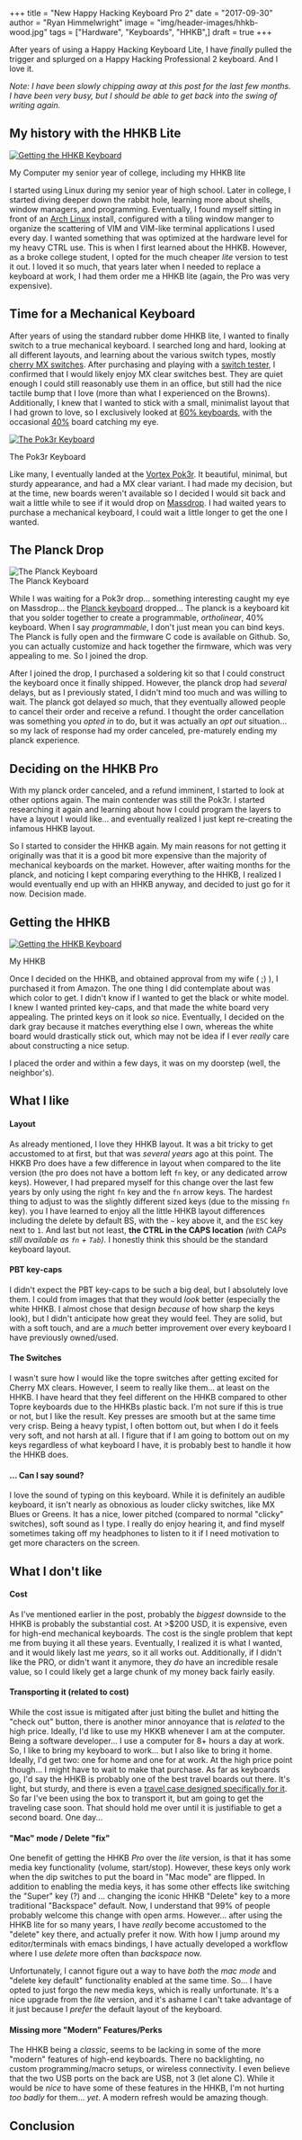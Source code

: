 +++
title  = "New Happy Hacking Keyboard Pro 2"
date   = "2017-09-30"
author = "Ryan Himmelwright"
image  = "img/header-images/hhkb-wood.jpg"
tags   = ["Hardware", "Keyboards", "HHKB",]
draft  = true
+++

After years of using a Happy Hacking Keyboard Lite, I have *finally* pulled the trigger and splurged on a Happy Hacking Professional 2 keyboard. And I love it.

<!--more-->

*Note: I have been slowly chipping away at this post for the last few months. I have been very busy, but I should be able to get back into the swing of writing again.*

## My history with the HHKB Lite

<a href="../../img/posts/new-hhkb-pro2/college-computer.jpg"><img alt="Getting the HHKB Keyboard" src="../../img/posts/new-hhkb-pro2/college-computer.jpg" style="max-width: 100%;"/></a>
<div id="caption">My Computer my senior year of college, including my HHKB lite</div>

I started using Linux during my senior year of high school. Later in college, I started diving deeper down the rabbit hole, learning more about shells, window managers, and programming. Eventually, I found myself sitting in front of an [Arch Linux](http://www.archlinux.org) install, configured with a tiling window manger to organize the scattering of VIM and VIM-like terminal applications I used every day. I wanted something that was optimized at the hardware level for my heavy CTRL use. This is when I first learned about the HHKB. However, as a broke college student, I opted for the much cheaper *lite* version to test it out. I loved it so much, that years later when I needed to replace a keyboard at work, I had them order me a HHKB lite (again, the Pro was very expensive).

## Time for a Mechanical Keyboard

After years of using the standard rubber dome HHKB lite, I wanted to finally switch to a true mechanical keyboard. I searched long and hard, looking at all different layouts, and learning about the various switch types, mostly [cherry MX switches](https://en.wikipedia.org/wiki/Cherry_(keyboards)). After purchasing and playing with a [switch tester](https://mechanicalkeyboards.com/shop/index.php?l=product_detail&p=1620), I confirmed that I would likely enjoy MX clear switches best. They are quiet enough I could still reasonably use them in an office, but still had the nice tactile bump that I love (more than what I experienced on the Browns). Additionally, I knew that I wanted to stick with a small, minimalist layout that I had grown to love, so I exclusively looked at [60% keyboards](https://deskthority.net/wiki/60%25), with the occasional [40%](https://deskthority.net/wiki/40%25) board catching my eye.


<a href="https://i.ytimg.com/vi/8wjW-Or1jg8/maxresdefault.jpg"><img alt="The Pok3r Keyboard" src="../../img/posts/new-hhkb-pro2/pok3r.jpg" style="max-width: 100%;"/></a>
<div id="caption">The Pok3r Keyboard</div>

Like many, I eventually landed at the [Vortex Pok3r](https://deskthority.net/wiki/Vortex_Pok3r). It beautiful, minimal, but sturdy appearance, and had a MX clear variant. I had made my decision, but at the time, new boards weren't available so I decided I would sit back and wait a little while to see if it would drop on [Massdrop](https://www.massdrop.com/). I had waited years to purchase a mechanical keyboard, I could wait a little longer to get the one I wanted.

## The Planck Drop

<img alt="The Planck Keyboard" src="../../img/posts/new-hhkb-pro2/planck.jpg" style="max-width: 100%;"/>
<div id="caption">The Planck Keyboard</div>

While I was waiting for a Pok3r drop... something interesting caught my eye on Massdrop... the [Planck keyboard](https://www.massdrop.com/buy/planck-mechanical-keyboard) dropped... The planck is a keyboard kit that you solder together to create a programmable, *ortholinear*, 40% keyboard. When I say *programmable*, I don't just mean you can bind keys. The Planck is fully open and the firmware C code is available on Github. So, you can actually customize and hack together the firmware, which was very appealing to me. So I joined the drop.

After I joined the drop, I purchased a soldering kit so that I could construct the keyboard once it finally shipped. However, the planck drop had *several* delays, but as I previously stated, I didn't mind too much and was willing to wait. The planck got delayed *so* much, that they eventually allowed people to cancel their order and receive a refund. I thought the order cancellation was something you *opted in* to do, but it was actually an *opt out* situation... so my lack of response had my order canceled, pre-maturely ending my planck experience.

## Deciding on the HHKB Pro

With my planck order canceled, and a refund imminent, I started to look at other options again. The main contender was still the Pok3r. I started researching it again and learning about how I could program the layers to have a layout I would like... and eventually realized I just kept re-creating the infamous HHKB layout. 

So I started to consider the HHKB again. My main reasons for not getting it originally was that it is a good bit more expensive than the majority of mechanical keyboards on the market. However, after waiting months for the planck, and noticing I kept comparing everything to the HHKB, I realized I would eventually end up with an HHKB anyway, and decided to just go for it now. Decision made.

## Getting the HHKB

<a href="../../img/posts/new-hhkb-pro2/got-hhkb.jpg"><img alt="Getting the HHKB Keyboard" src="../../img/posts/new-hhkb-pro2/got-hhkb.jpg" style="max-width: 100%;"/></a>
<div id="caption">My HHKB</div>

Once I decided on the HHKB, and obtained approval from my wife ( ;) ), I purchased it from Amazon. The one thing I did contemplate about was which color to get. I didn't know if I wanted to get the black or white model. I knew I wanted printed key-caps, and that made the white board very appealing. The printed keys on it look *so* nice. Eventually, I decided on the dark gray because it matches everything else I own, whereas the white board would drastically stick out, which may not be idea if I ever *really* care about constructing a nice setup. 

I placed the order and within a few days, it was on my doorstep (well, the neighbor's). 

## What I like


#### Layout

As already mentioned, I love they HHKB layout. It was a bit tricky to get accustomed to at first, but that was *several years* ago at this point. The HKKB Pro does have a few difference in layout when compared to the lite version (the pro does not have a bottom left `fn` key, or any dedicated arrow keys). However, I had prepared myself for this change over the last few years by only using the right `fn` key and the `fn` arrow keys. The hardest thing to adjust to was the slightly different sized keys (due to the missing `fn` key).
you
I have learned to enjoy all the little HHKB layout differences including the delete by default BS, with the `~` key above it, and the `ESC` key next to `1`. And last but not least, **the CTRL in the CAPS location** *(with CAPs still available as `fn` + `Tab`)*. I honestly think this should be the standard keyboard layout.
 
#### PBT key-caps

I didn't expect the PBT key-caps to be such a big deal, but I absolutely love them. I could from images that that they would *look* better (especially the white HHKB. I almost chose that design *because* of how sharp the keys look), but I didn't anticipate how great they would feel. They are solid, but with a soft touch, and are a *much* better improvement over every keyboard I have previously owned/used.

#### The Switches

I wasn't sure how I would like the topre switches after getting excited for Cherry MX clears. However, I seem to really like them... at least on the HHKB. I have heard that they feel different on the HHKB compared to other Topre keyboards due to the HHKBs plastic back. I'm not sure if this is true or not, but I like the result. Key presses are smooth but at the same time very crisp. Being a heavy typist, I often bottom out, but when I do it feels very soft, and not harsh at all. I figure that if I am going to bottom out on my keys regardless of what keyboard I have, it is probably best to handle it how the HHKB does.


#### ... Can I say sound?

I love the sound of typing on this keyboard. While it is definitely an audible keyboard, it isn't nearly as obnoxious as louder clicky switches, like MX Blues or Greens. It has a nice, lower pitched (compared to normal "clicky" switches), soft sound as I type. I really do enjoy hearing it, and find myself sometimes taking off my headphones to listen to it if I need motivation to get more characters on the screen.


## What I don't like

#### Cost

As I've mentioned earlier in the post, probably the *biggest* downside to the HHKB is probably the substantial cost. At >$200 USD, it is expensive, even for high-end mechanical keyboards. The cost is the single problem that kept me from buying it all these years. Eventually, I realized it is what I wanted, and it would likely last me *years*, so it all works out. Additionally, if I didn't like the PRO, or didn't want it anymore, they *do* have an incredible resale value, so I could likely get a large chunk of my money back fairly easily.

#### Transporting it (related to cost)

While the cost issue is mitigated after just biting the bullet and hitting the "check out" button, there is another minor annoyance that is *related* to the high price. Ideally, I'd like to use my HKKB whenever I am at the computer. Being a software developer... I use a computer for 8+ hours a day at work. So, I like to bring my keyboard to work... but I also like to bring it home. Ideally, I'd get two: one for home and one for at work. At the high price point though... I might have to wait to make that purchase. As far as keyboards go, I'd say the HHKB is probably one of the best travel boards out there. It's light, but sturdy, and there is even a [travel case designed specifically for it](). So far I've been using the box to transport it, but am going to get the traveling case soon. That should hold me over until it is justifiable to get a second board. One day...

#### "Mac" mode / Delete "fix"

One benefit of getting the HHKB *Pro* over the *lite* version, is that it has some media key functionality (volume, start/stop). However, these keys only work when the dip switches to put the board in "Mac mode" are flipped. In addition to enabling the media keys, it has some other effects like switching the "Super" key (?) and ... changing the iconic HHKB "Delete" key to a more traditional "Backspace" default. Now, I understand that 99% of people probably welcome this change with open arms. However... after using the HHKB lite for so many years, I have *really* become accustomed to the "delete" key there, and actually prefer it now. With how I jump around my editor/terminals with emacs bindings, I have actually developed a workflow where I use *delete* more often than *backspace* now. 

Unfortunately, I cannot figure out a way to have *both* the *mac mode* and "delete key default" functionality enabled at the same time. So... I have opted to just forgo the new media keys, which is really unfortunate. It's a nice upgrade from the *lite* version, and it's ashame I can't take advantage of it just because I *prefer* the default layout of the keyboard.

#### Missing more "Modern" Features/Perks

The HHKB being a *classic*, seems to be lacking in some of the more "modern" features of high-end keyboards. There no backlighting, no custom programming/macro setups, or wireless connectivity. I even believe that the two USB ports on the back are USB, not 3 (let alone C). While it would be *nice* to have some of these features in the HHKB, I'm not hurting *too badly* for them... *yet*. A modern refresh would be amazing though.

## Conclusion

